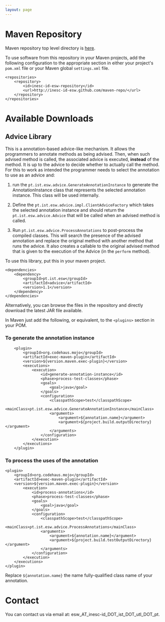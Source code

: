 ```yaml
---
layout: page
---
```



# Maven Repository

Maven repository top level directory is [here](maven-repo/).

To use software from this repository in your Maven projects, add the following
configuration to the appropriate section in either your project's `pom.xml`
file or your Maven global `settings.xml` file.


    <repositories>
        <repository>
            <id>inesc-id-esw-repository</id>
            <url>http://inesc-id-esw.github.com/maven-repo/</url>
        </repository>
    </repositories>



# Available Downloads

## Advice Library

This is a annotation-based advice-like mechanism.  It allows the programmers
to annotate methods as being advised.  Then, when such advised method is
called, the associated advice is executed, **instead** of the method.  It is
up to the advice to decide whether to actually call the method.  For this to
work as intended the programmer needs to select the annotation to use as an
advice and:

  1. run the `pt.ist.esw.advice.GenerateAnnotationInstance` to generate the
  AnnotationInstance class that represents the selected annotation instance.
  This class will be used internally.
  
  2. Define the `pt.ist.esw.advice.impl.ClientAdviceFactory` which
  takes the selected annotation instance and should return the
  `pt.ist.esw.advice.Advice` that will be called when an advised method is
  called.
  
  3. Run `pt.ist.esw.advice.ProcessAnnotations` to post-process the
  compiled classes.  This will search the presence of the advised annotation
  and replace the original method with another method that runs the advice.
  It also creates a callable to the original advised method that is given to
  the execution of the Advice (in the `perform` method).
  
To use this library, put this in your maven project.

    <dependencies>
        <dependency>
            <groupId>pt.ist.esw</groupId>
            <artifactId>advice</artifactId>
            <version>1.1</version>
        </dependency>
    </dependencies>
    
Alternatively, you can browse the files in the repository and directly
download the latest JAR file available.

In Maven just add the following, or equivalent, to the `<plugins>` section in
your POM.

### To generate the annotation instance

        <plugin>
            <groupId>org.codehaus.mojo</groupId>
            <artifactId>exec-maven-plugin</artifactId>
            <version>${version.maven.exec-plugin}</version>
            <executions>
                <execution>
                    <id>generate-annotation-instance</id>
                    <phase>process-test-classes</phase>
                    <goals>
                        <goal>java</goal>
                    </goals>
                    <configuration>
                        <classpathScope>test</classpathScope>
                        <mainClass>pt.ist.esw.advice.GenerateAnnotationInstance</mainClass>
                        <arguments>
                            <argument>${annotation.name}</argument>
                            <argument>${project.build.outputDirectory}</argument>
                        </arguments>
                    </configuration>
                </execution>
            </executions>
        </plugin>


### To process the uses of the annotation

    <plugin>
        <groupId>org.codehaus.mojo</groupId>
        <artifactId>exec-maven-plugin</artifactId>
        <version>${version.maven.exec-plugin}</version>
            <execution>
                <id>process-annotations</id>
                <phase>process-test-classes</phase>
                <goals>
                    <goal>java</goal>
                </goals>
                <configuration>
                    <classpathScope>test</classpathScope>
                    <mainClass>pt.ist.esw.advice.ProcessAnnotations</mainClass>
                    <arguments>
                        <argument>${annotation.name}</argument>
                        <argument>${project.build.testOutputDirectory}</argument>
                    </arguments>
                </configuration>
            </execution>
        </executions>
    </plugin>

Replace `${annotation.name}` the name fully-qualified class name of your
annotation.

# Contact

You can contact us via email at: esw_AT_inesc-id_DOT_ist_DOT_utl_DOT_pt.


